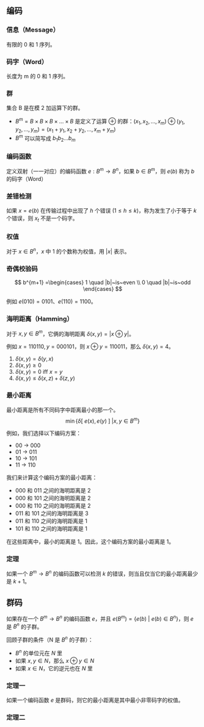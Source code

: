 ## 编码

### 信息（Message）

有限的 0 和 1 序列。

### 码字（Word）

长度为 m 的 0 和 1 序列。

### 群

集合 B 是在模 2 加运算下的群。

- $B^m=B \times B \times B \times \dots \times B$ 是定义了运算 $\oplus$ 的群：$(x_1,x_2,\dots,x_m)\oplus(y_1,y_2,\dots,y_m)=(x_1+y_1,x_2+y_2,\dots,x_m+y_m)$
- $B^m$ 可以简写成 $b_1b_2\dots b_m$

### 编码函数

定义双射（一一对应）的编码函数 $e:B^m \rightarrow B^n$，如果 $b \in B^m$，则 $e(b)$ 称为 $b$ 的码字（Word）

### 差错检测

如果 $x = e(b)$ 在传输过程中出现了 $h$ 个错误 $(1 \leq h \leq k )$，称为发生了小于等于 $k$ 个错误，则 $x_t$ 不是一个码字。

### 权值

对于 $x \in B^n$，$x$ 中 1 的个数称为权值，用 $|x|$ 表示。

### 奇偶校验码

$$
b^{m+1} =\begin{cases}
1 \quad |b|~is~even \\
0 \quad |b|~is~odd
\end{cases}
$$

例如 $e(010)=0101$、$e(110)=1100$。

### 海明距离（Hamming）

对于 $x,y \in B^m$，它俩的海明距离 $\delta(x,y)=|x\oplus y|$。

例如 $x=110110,y=000101$，则 $x\oplus y=110011$，那么 $\delta(x,y)=4$。

1. $\delta(x,y)=\delta(y,x)$
2. $\delta(x,y) \geq 0$
3. $\delta(x,y) = 0\text{ iff } x = y$
4. $\delta(x,y) \leq \delta(x,z) + \delta(z,y)$

### 最小距离

最小距离是所有不同码字中距离最小的那一个。
$$
\min\{\delta[~e(x),e(y)~] ~ | x,y \in B^m\}
$$

例如，我们选择以下编码方案：

- 00 → 000
- 01 → 011
- 10 → 101
- 11 → 110

我们来计算这个编码方案的最小距离：

- 000 和 011 之间的海明距离是 2
- 000 和 101 之间的海明距离是 2
- 000 和 110 之间的海明距离是 2
- 011 和 101 之间的海明距离是 3
- 011 和 110 之间的海明距离是 1
- 101 和 110 之间的海明距离是 1

在这些距离中，最小的距离是 1。因此，这个编码方案的最小距离是 1。


### 定理

如果一个 $B^m→B^n$ 的编码函数可以检测 $k$ 的错误，则当且仅当它的最小距离最少是 $k+1$​。

## 群码

如果存在一个 $B^m \rightarrow B^n$ 的编码函数 $e$，并且 $e(B^m)=\{e(b)~|~e(b) \in B^n\}$，则 $e$ 是 $B^n$​ 的子群。

回顾子群的条件（N 是 $B^n$ 的子群）：

- $B^n$ 的单位元在 $N$ 里
- 如果 $x,y \in N$，那么 $x\oplus y \in N$
- 如果 $x\in N$，它的逆元也在 $N$ 里

### 定理一

如果一个编码函数 $e$ 是群码，则它的最小距离是其中最小非零码字的权值。

### 定理二





